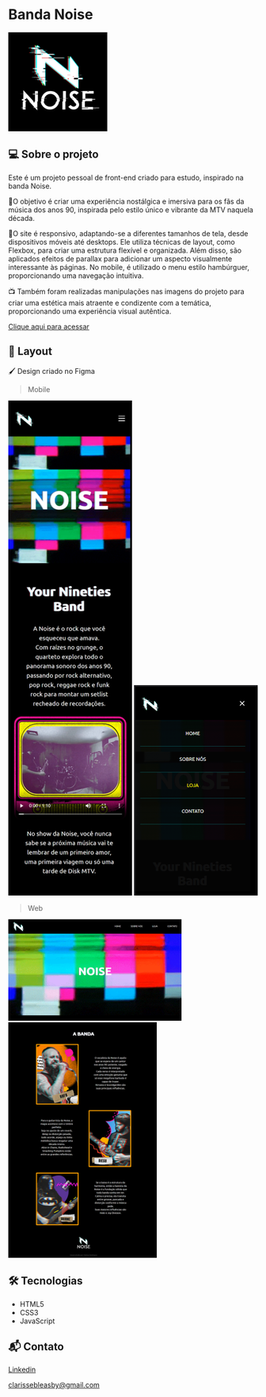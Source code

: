 # Banda Noise

<img src="logo.png" width="200">

## 💻 Sobre o projeto

Este é um projeto pessoal de front-end criado para estudo, inspirado na banda Noise. 

🎸O objetivo é criar uma experiência nostálgica e imersiva para os fãs da música dos anos 90, inspirada pelo estilo único e vibrante da MTV naquela década.

📱O site é responsivo, adaptando-se a diferentes tamanhos de tela, desde dispositivos móveis até desktops. Ele utiliza técnicas de layout, como Flexbox, para criar uma estrutura flexível e organizada. Além disso, são aplicados efeitos de parallax para adicionar um aspecto visualmente interessante às páginas. No mobile, é utilizado o menu estilo hambúrguer, proporcionando uma navegação intuitiva.

📺 Também foram realizadas manipulações nas imagens do projeto para criar uma estética mais atraente e condizente com a temática, proporcionando uma experiência visual autêntica.


[Clique aqui para acessar](https://clarodriguess.github.io/banda-noise)



## 🎨 Layout
🖌️ Design criado no Figma

>Mobile
  
  <img src="banda-m.png" width="250">
  <img src="menu-noise.png" width="250">

>Web

  <img src="banda-w.png" width="350">
  <img src="banda2.png" width="300">


## 🛠 Tecnologias
- HTML5
- CSS3
- JavaScript


## 📬 Contato

[Linkedin](https://www.linkedin.com/in/clarissee-rodriguess/)

clarissebleasby@gmail.com

